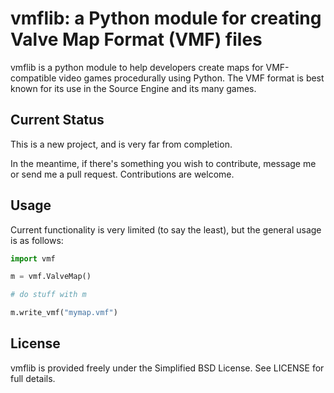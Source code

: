 vmflib: a Python module for creating Valve Map Format (VMF) files
=================================================================

vmflib is a python module to help developers create maps for 
VMF-compatible video games procedurally using Python. The VMF format
is best known for its use in the Source Engine and its many games.


Current Status
--------------

This is a new project, and is very far from completion.

In the meantime, if there's something you wish to contribute,
message me or send me a pull request. Contributions are welcome.


Usage
-----

Current functionality is very limited (to say the least), but
the general usage is as follows:

```python
import vmf

m = vmf.ValveMap()

# do stuff with m

m.write_vmf("mymap.vmf")
```


License
-------

vmflib is provided freely under the Simplified BSD License.
See LICENSE for full details.
